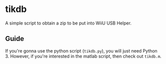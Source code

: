# tikdb
A simple script to obtain a zip to be put into WiiU USB Helper.
## Guide
If you're gonna use the python script (`tikdb.py`), you will just need Python 3. 
However, if you're interested in the matlab script, then check out `tikdb.m`.
